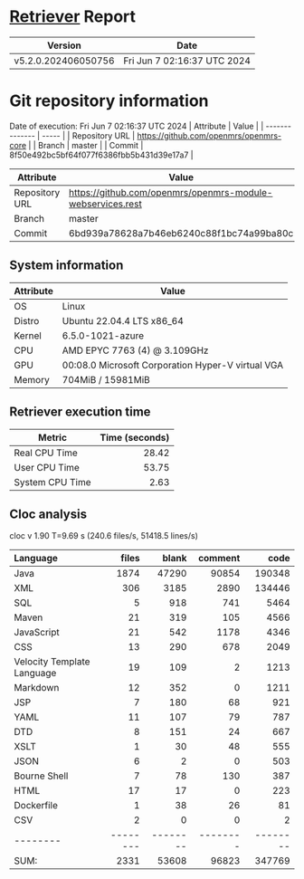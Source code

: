 # [Retriever](https://github.com/PalladioSimulator/Palladio-ReverseEngineering-Retriever) Report
| Version | Date |
| ------- | ---- |
| v5.2.0.202406050756 | Fri Jun  7 02:16:37 UTC 2024 |

# Git repository information
Date of execution: Fri Jun  7 02:16:37 UTC 2024
|    Attribute   | Value |
| -------------- | ----- |
| Repository URL | https://github.com/openmrs/openmrs-core |
| Branch         | master |
| Commit         | 8f50e492bc5bf64f077f6386fbb5b431d39e17a7 |

|    Attribute   | Value |
| -------------- | ----- |
| Repository URL | https://github.com/openmrs/openmrs-module-webservices.rest |
| Branch         | master |
| Commit         | 6bd939a78628a7b46eb6240c88f1bc74a99ba80c |


## System information
| Attribute | Value |
| --------- | ----- |
| OS | Linux  |
| Distro | Ubuntu 22.04.4 LTS x86_64  |
| Kernel | 6.5.0-1021-azure  |
| CPU | AMD EPYC 7763 (4) @ 3.109GHz  |
| GPU | 00:08.0 Microsoft Corporation Hyper-V virtual VGA  |
| Memory | 704MiB / 15981MiB  |

## Retriever execution time
| Metric | Time (seconds) |
| --- | ---: |
| Real CPU Time | 28.42 |
| User CPU Time | 53.75 |
| System CPU Time | 2.63 |
<!--
Explainations:
- __Real CPU Time__: actual time the command has run (can be less than total time spent in user and system mode for multi-threaded processes)
- __User CPU Time__: time the command has spent running in user mode
- __System CPU Time__: time the command has spent running in system or kernel mode
-->

## Cloc analysis
cloc v 1.90  T=9.69 s (240.6 files/s, 51418.5 lines/s)

Language|files|blank|comment|code
:-------|-------:|-------:|-------:|-------:
Java|1874|47290|90854|190348
XML|306|3185|2890|134446
SQL|5|918|741|5464
Maven|21|319|105|4566
JavaScript|21|542|1178|4346
CSS|13|290|678|2049
Velocity Template Language|19|109|2|1213
Markdown|12|352|0|1211
JSP|7|180|68|921
YAML|11|107|79|787
DTD|8|151|24|667
XSLT|1|30|48|555
JSON|6|2|0|503
Bourne Shell|7|78|130|387
HTML|17|17|0|223
Dockerfile|1|38|26|81
CSV|2|0|0|2
--------|--------|--------|--------|--------
SUM:|2331|53608|96823|347769
